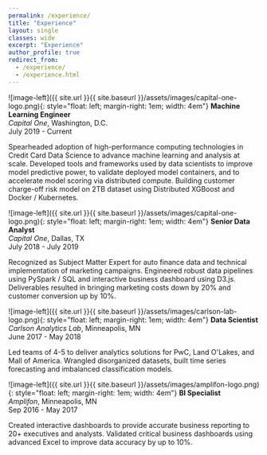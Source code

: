 ```yaml
---
permalink: /experience/
title: "Experience"
layout: single
classes: wide
excerpt: "Experience"
author_profile: true
redirect_from: 
  - /experience/
  - /experience.html
---
```


![image-left]({{ site.url }}{{ site.baseurl }}/assets/images/capital-one-logo.png){: style="float: left; margin-right: 1em; width: 4em"} **Machine Learning Engineer** <br>
*Capital One*, Washington, D.C. <br>
July 2019 - Current

Spearheaded adoption of high-performance computing technologies in Credit Card Data Science to advance machine learning and analysis at scale. Developed tools and frameworks used by data scientists to improve model predictive power, to validate deployed model containers, and to accelerate model scoring via distributed compute. Building customer charge-off risk model on 2TB dataset using Distributed XGBoost and Docker / Kubernetes.

![image-left]({{ site.url }}{{ site.baseurl }}/assets/images/capital-one-logo.png){: style="float: left; margin-right: 1em; width: 4em"} **Senior Data Analyst** <br>
*Capital One*, Dallas, TX <br>
July 2018 - July 2019

Recognized as Subject Matter Expert for auto finance data and technical implementation of marketing campaigns. Engineered robust data pipelines using PySpark / SQL and interactive business dashboard using D3.js. Deliverables resulted in bringing marketing costs down by 20% and customer conversion up by 10%.

![image-left]({{ site.url }}{{ site.baseurl }}/assets/images/carlson-lab-logo.png){: style="float: left; margin-right: 1em; width: 4em"} **Data Scientist** <br>
*Carlson Analytics Lab*, Minneapolis, MN <br>
June 2017 - May 2018

Led teams of 4-5 to deliver analytics solutions for PwC, Land O'Lakes, and Mall of America. Wrangled disorganized datasets, built time series forecasting and imbalanced classification models.

![image-left]({{ site.url }}{{ site.baseurl }}/assets/images/amplifon-logo.png){: style="float: left; margin-right: 1em; width: 4em"} **BI Specialist** <br>
*Amplifon*, Minneapolis, MN <br>
Sep 2016 - May 2017

Created interactive dashboards to provide accurate business reporting to 20+ executives and analysts. Validated critical business dashboards using advanced Excel to improve data accuracy by up to 10%.
